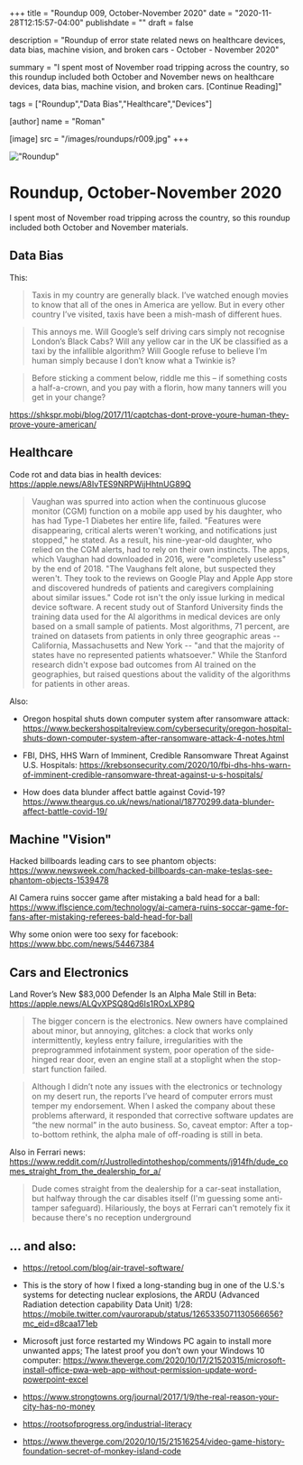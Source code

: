 +++
title = "Roundup 009, October-November 2020"
date = "2020-11-28T12:15:57-04:00"
publishdate = ""
draft = false

description = "Roundup of error state related news on healthcare devices, data bias, machine vision, and broken cars - October - November 2020"

summary = "I spent most of November road tripping across the country, so this roundup included both October and November news on healthcare devices, data bias, machine vision, and broken cars. [Continue Reading]"

tags = ["Roundup","Data Bias","Healthcare","Devices"]

[author]
    name = "Roman"

[image]
    src = "/images/roundups/r009.jpg"
+++

!["Roundup"](/images/roundups/r009.jpg)

# Roundup, October-November 2020

I spent most of November road tripping across the country, so this roundup included both October and November materials.

## Data Bias

This:

> Taxis in my country are generally black. I’ve watched enough movies to know that all of the ones in America are yellow. But in every other country I’ve visited, taxis have been a mish-mash of different hues.

> This annoys me. Will Google’s self driving cars simply not recognise London’s Black Cabs? Will any yellow car in the UK be classified as a taxi by the infallible algorithm? Will Google refuse to believe I’m human simply because I don’t know what a Twinkie is?

> Before sticking a comment below, riddle me this – if something costs a half-a-crown, and you pay with a florin, how many tanners will you get in your change?

https://shkspr.mobi/blog/2017/11/captchas-dont-prove-youre-human-they-prove-youre-american/

## Healthcare

Code rot and data bias in health devices: https://apple.news/A8IvTES9NRPWijHhtnUG89Q

> Vaughan was spurred into action when the continuous glucose monitor (CGM) function on a mobile app used by his daughter, who has had Type-1 Diabetes her entire life, failed. "Features were disappearing, critical alerts weren't working, and notifications just stopped," he stated. As a result, his nine-year-old daughter, who relied on the CGM alerts, had to rely on their own instincts.
> The apps, which Vaughan had downloaded in 2016, were "completely useless" by the end of 2018. "The Vaughans felt alone, but suspected they weren't. They took to the reviews on Google Play and Apple App store and discovered hundreds of patients and caregivers complaining about similar issues."
> Code rot isn't the only issue lurking in medical device software. A recent study out of Stanford University finds the training data used for the AI algorithms in medical devices are only based on a small sample of patients. Most algorithms, 71 percent, are trained on datasets from patients in only three geographic areas -- California, Massachusetts and New York -- "and that the majority of states have no represented patients whatsoever." While the Stanford research didn't expose bad outcomes from AI trained on the geographies, but raised questions about the validity of the algorithms for patients in other areas.

Also: 

* Oregon hospital shuts down computer system after ransomware attack: https://www.beckershospitalreview.com/cybersecurity/oregon-hospital-shuts-down-computer-system-after-ransomware-attack-4-notes.html

* FBI, DHS, HHS Warn of Imminent, Credible Ransomware Threat Against U.S. Hospitals: https://krebsonsecurity.com/2020/10/fbi-dhs-hhs-warn-of-imminent-credible-ransomware-threat-against-u-s-hospitals/

* How does data blunder affect battle against Covid-19? https://www.theargus.co.uk/news/national/18770299.data-blunder-affect-battle-covid-19/


## Machine "Vision"

Hacked billboards leading cars to see phantom objects: https://www.newsweek.com/hacked-billboards-can-make-teslas-see-phantom-objects-1539478

AI Camera ruins soccer game after mistaking a bald head for a ball: https://www.iflscience.com/technology/ai-camera-ruins-soccar-game-for-fans-after-mistaking-referees-bald-head-for-ball

Why some onion were too sexy for facebook: https://www.bbc.com/news/54467384

## Cars and Electronics

Land Rover’s New $83,000 Defender Is an Alpha Male Still in Beta: https://apple.news/ALQvXPSQ8Qd6Is1ROxLXP8Q

> The bigger concern is the electronics. New owners have complained about minor, but annoying, glitches: a clock that works only intermittently, keyless entry failure, irregularities with the preprogrammed infotainment system, poor operation of the side-hinged rear door, even an engine stall at a stoplight when the stop-start function failed.

> Although I didn’t note any issues with the electronics or technology on my desert run, the reports I’ve heard of computer errors must temper my endorsement. When I asked the company about these problems afterward, it responded that corrective software updates are “the new normal” in the auto business. So, caveat emptor: After a top-to-bottom rethink, the alpha male of off-roading is still in beta.

Also in Ferrari news: https://www.reddit.com/r/Justrolledintotheshop/comments/j914fh/dude_comes_straight_from_the_dealership_for_a/

> Dude comes straight from the dealership for a car-seat installation, but halfway through the car disables itself (I'm guessing some anti-tamper safeguard). Hilariously, the boys at Ferrari can't remotely fix it because there's no reception underground 

## ... and also:

* https://retool.com/blog/air-travel-software/

* This is the story of how I fixed a long-standing bug in one of the U.S.'s systems for detecting nuclear explosions, the ARDU (Advanced Radiation detection capability Data Unit) 1/28: https://mobile.twitter.com/vaurorapub/status/1265335071130566656?mc_eid=d8caa171eb

* Microsoft just force restarted my Windows PC again to install more unwanted apps; The latest proof you don’t own your Windows 10 computer: https://www.theverge.com/2020/10/17/21520315/microsoft-install-office-pwa-web-app-without-permission-update-word-powerpoint-excel

* https://www.strongtowns.org/journal/2017/1/9/the-real-reason-your-city-has-no-money

* https://rootsofprogress.org/industrial-literacy

* https://www.theverge.com/2020/10/15/21516254/video-game-history-foundation-secret-of-monkey-island-code

